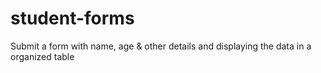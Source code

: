# student-forms
Submit a form with name, age &amp; other details and displaying the data in a organized table
